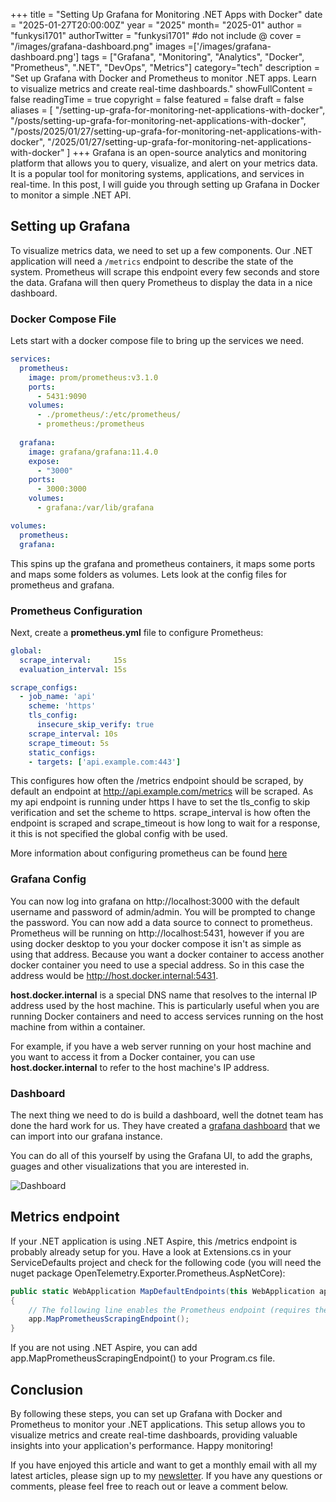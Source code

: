 +++
title = "Setting Up Grafana for Monitoring .NET Apps with Docker"
date = "2025-01-27T20:00:00Z"
year = "2025"
month= "2025-01"
author = "funkysi1701"
authorTwitter = "funkysi1701" #do not include @
cover = "/images/grafana-dashboard.png"
images =['/images/grafana-dashboard.png']
tags = ["Grafana", "Monitoring", "Analytics", "Docker", "Prometheus", ".NET", "DevOps", "Metrics"]
category="tech"
description = "Set up Grafana with Docker and Prometheus to monitor .NET apps. Learn to visualize metrics and create real-time dashboards."
showFullContent = false
readingTime = true
copyright = false
featured = false
draft = false
aliases = [
    "/setting-up-grafa-for-monitoring-net-applications-with-docker",
    "/posts/setting-up-grafa-for-monitoring-net-applications-with-docker",
    "/posts/2025/01/27/setting-up-grafa-for-monitoring-net-applications-with-docker",
    "/2025/01/27/setting-up-grafa-for-monitoring-net-applications-with-docker" 
]
+++
Grafana is an open-source analytics and monitoring platform that allows you to query, visualize, and alert on your metrics data. It is a popular tool for monitoring systems, applications, and services in real-time. In this post, I will guide you through setting up Grafana in Docker to monitor a simple .NET API.

## Setting up Grafana

To visualize metrics data, we need to set up a few components. Our .NET application will need a `/metrics` endpoint to describe the state of the system. Prometheus will scrape this endpoint every few seconds and store the data. Grafana will then query Prometheus to display the data in a nice dashboard.

### Docker Compose File

Lets start with a docker compose file to bring up the services we need.

```yaml
services:
  prometheus:
    image: prom/prometheus:v3.1.0
    ports:
      - 5431:9090
    volumes:
      - ./prometheus/:/etc/prometheus/
      - prometheus:/prometheus   
      
  grafana:
    image: grafana/grafana:11.4.0
    expose:
      - "3000"
    ports:
      - 3000:3000  
    volumes:
      - grafana:/var/lib/grafana

volumes:
  prometheus:
  grafana:

```

This spins up the grafana and prometheus containers, it maps some ports and maps some folders as volumes. Lets look at the config files for prometheus and grafana.

### Prometheus Configuration

Next, create a **prometheus.yml** file to configure Prometheus:

```yaml
global:
  scrape_interval:     15s
  evaluation_interval: 15s 

scrape_configs:
  - job_name: 'api'
    scheme: 'https'
    tls_config:
      insecure_skip_verify: true 
    scrape_interval: 10s
    scrape_timeout: 5s
    static_configs:
    - targets: ['api.example.com:443']       
```

This configures how often the /metrics endpoint should be scraped, by default an endpoint at http://api.example.com/metrics will be scraped. As my api endpoint is running under https I have to set the tls_config to skip verification and set the scheme to https. scrape_interval is how often the endpoint is scraped and scrape_timeout is how long to wait for a response, it this is not specified the global config with be used.

More information about configuring prometheus can be found [here](https://prometheus.io/docs/prometheus/latest/configuration/configuration/)

### Grafana Config

You can now log into grafana on http://localhost:3000 with the default username and password of admin/admin. You will be prompted to change the password. You can now add a data source to connect to prometheus. Prometheus will be running on http://localhost:5431, however if you are using docker desktop to you your docker compose it isn't as simple as using that address. Because you want a docker container to access another docker container you need to use a special address. So in this case the address would be http://host.docker.internal:5431.

**host.docker.internal** is a special DNS name that resolves to the internal IP address used by the host machine. This is particularly useful when you are running Docker containers and need to access services running on the host machine from within a container.

For example, if you have a web server running on your host machine and you want to access it from a Docker container, you can use **host.docker.internal** to refer to the host machine's IP address.

### Dashboard

The next thing we need to do is build a dashboard, well the dotnet team has done the hard work for us. They have created a [grafana dashboard](https://devblogs.microsoft.com/dotnet/introducing-aspnetcore-metrics-and-grafana-dashboards-in-dotnet-8/) that we can import into our grafana instance. 

You can do all of this yourself by using the Grafana UI, to add the graphs, guages and other visualizations that you are interested in.

![Dashboard](https://devblogs.microsoft.com/dotnet/wp-content/uploads/sites/10/2024/01/dashboard-screenshot.png)

## Metrics endpoint

If your .NET application is using .NET Aspire, this /metrics endpoint is probably already setup for you. Have a look at Extensions.cs in your ServiceDefaults project and check for the following code (you will need the nuget package OpenTelemetry.Exporter.Prometheus.AspNetCore):

```csharp
public static WebApplication MapDefaultEndpoints(this WebApplication app)
{
    // The following line enables the Prometheus endpoint (requires the OpenTelemetry.Exporter.Prometheus.AspNetCore package)
    app.MapPrometheusScrapingEndpoint();
}
```

If you are not using .NET Aspire, you can add app.MapPrometheusScrapingEndpoint() to your Program.cs file.

## Conclusion

By following these steps, you can set up Grafana with Docker and Prometheus to monitor your .NET applications. This setup allows you to visualize metrics and create real-time dashboards, providing valuable insights into your application's performance. Happy monitoring!

If you have enjoyed this article and want to get a monthly email with all my latest articles, please sign up to my [newsletter](http://eepurl.com/i7pQno). If you have any questions or comments, please feel free to reach out or leave a comment below.
 